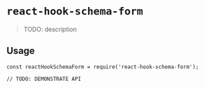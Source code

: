 # `react-hook-schema-form`

> TODO: description

## Usage

```
const reactHookSchemaForm = require('react-hook-schema-form');

// TODO: DEMONSTRATE API
```

